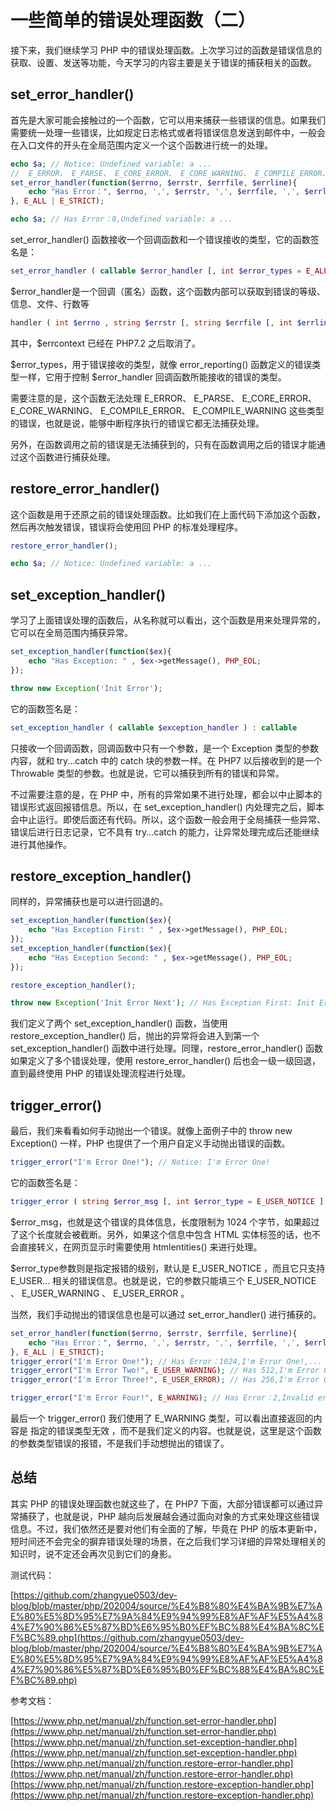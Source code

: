 # 一些简单的错误处理函数（二）

接下来，我们继续学习 PHP 中的错误处理函数。上次学习过的函数是错误信息的获取、设置、发送等功能，今天学习的内容主要是关于错误的捕获相关的函数。

## set_error_handler()

首先是大家可能会接触过的一个函数，它可以用来捕获一些错误的信息。如果我们需要统一处理一些错误，比如规定日志格式或者将错误信息发送到邮件中，一般会在入口文件的开头在全局范围内定义一个这个函数进行统一的处理。

```php
echo $a; // Notice: Undefined variable: a ...
//  E_ERROR、 E_PARSE、 E_CORE_ERROR、 E_CORE_WARNING、 E_COMPILE_ERROR、 E_COMPILE_WARNING 不能处理
set_error_handler(function($errno, $errstr, $errfile, $errline){
    echo "Has Error：", $errno, ',', $errstr, ',', $errfile, ',', $errline, PHP_EOL; 
}, E_ALL | E_STRICT);

echo $a; // Has Error：8,Undefined variable: a ...
```

set_error_handler() 函数接收一个回调函数和一个错误接收的类型，它的函数签名是：

```php
set_error_handler ( callable $error_handler [, int $error_types = E_ALL | E_STRICT ] ) : mixed
```

$error_handler是一个回调（匿名）函数，这个函数内部可以获取到错误的等级、信息、文件、行数等

```php
handler ( int $errno , string $errstr [, string $errfile [, int $errline [, array $errcontext ]]] ) : bool
```

其中，$errcontext 已经在 PHP7.2 之后取消了。

$error_types，用于错误接收的类型，就像 error_reporting() 函数定义的错误类型一样，它用于控制 $error_handler 回调函数所能接收的错误的类型。

需要注意的是，这个函数无法处理 E_ERROR、 E_PARSE、 E_CORE_ERROR、 E_CORE_WARNING、 E_COMPILE_ERROR、 E_COMPILE_WARNING 这些类型的错误，也就是说，能够中断程序执行的错误它都无法捕获处理。

另外，在函数调用之前的错误是无法捕获到的，只有在函数调用之后的错误才能通过这个函数进行捕获处理。

## restore_error_handler()

这个函数是用于还原之前的错误处理函数。比如我们在上面代码下添加这个函数，然后再次触发错误，错误将会使用回 PHP 的标准处理程序。

```php
restore_error_handler();

echo $a; // Notice: Undefined variable: a ...
```

## set_exception_handler()

学习了上面错误处理的函数后，从名称就可以看出，这个函数是用来处理异常的，它可以在全局范围内捕获异常。

```php
set_exception_handler(function($ex){
    echo "Has Exception: " , $ex->getMessage(), PHP_EOL;
});

throw new Exception('Init Error');
```

它的函数签名是：

```php
set_exception_handler ( callable $exception_handler ) : callable
```

只接收一个回调函数，回调函数中只有一个参数，是一个 Exception 类型的参数内容，就和 try...catch 中的 catch 块的参数一样。在 PHP7 以后接收到的是一个 Throwable 类型的参数。也就是说，它可以捕获到所有的错误和异常。

不过需要注意的是，在 PHP 中，所有的异常如果不进行处理，都会以中止脚本的错误形式返回报错信息。所以，在 set_exception_handler() 内处理完之后，脚本会中止运行。即使后面还有代码。所以，这个函数一般会用于全局捕获一些异常、错误后进行日志记录，它不具有 try...catch 的能力，让异常处理完成后还能继续进行其他操作。

## restore_exception_handler()

同样的，异常捕获也是可以进行回退的。

```php
set_exception_handler(function($ex){
    echo "Has Exception First: " , $ex->getMessage(), PHP_EOL;
});
set_exception_handler(function($ex){
    echo "Has Exception Second: " , $ex->getMessage(), PHP_EOL;
});

restore_exception_handler();

throw new Exception('Init Error Next'); // Has Exception First: Init Error Next

```

我们定义了两个 set_exception_handler() 函数，当使用 restore_exception_handler() 后，抛出的异常将会进入到第一个 set_exception_handler() 函数中进行处理。同理，restore_error_handler() 函数如果定义了多个错误处理，使用 restore_error_handler() 后也会一级一级回退，直到最终使用 PHP 的错误处理流程进行处理。

## trigger_error()

最后，我们来看看如何手动抛出一个错误。就像上面例子中的 throw new Exception() 一样，PHP 也提供了一个用户自定义手动抛出错误的函数。

```php
trigger_error("I'm Error One!"); // Notice: I'm Error One! 
```

它的函数签名是：

```php
trigger_error ( string $error_msg [, int $error_type = E_USER_NOTICE ] ) : bool
```

$error_msg，也就是这个错误的具体信息，长度限制为 1024 个字节，如果超过了这个长度就会被截断。另外，如果这个信息中包含 HTML 实体标签的话，也不会直接转义，在网页显示时需要使用 htmlentities() 来进行处理。

$error_type参数则是指定报错的级别，默认是 E_USER_NOTICE ，而且它只支持 E_USER... 相关的错误信息。也就是说，它的参数只能填三个 E_USER_NOTICE 、 E_USER_WARNING 、 E_USER_ERROR 。

当然，我们手动抛出的错误信息也是可以通过 set_error_handler() 进行捕获的。

```php
set_error_handler(function($errno, $errstr, $errfile, $errline){
    echo "Has Error：", $errno, ',', $errstr, ',', $errfile, ',', $errline, PHP_EOL; 
}, E_ALL | E_STRICT);
trigger_error("I'm Error One!"); // Has Error：1024,I'm Error One!,...
trigger_error("I'm Error Two!", E_USER_WARNING); // Has 512,I'm Error One!,...
trigger_error("I'm Error Three!", E_USER_ERROR); // Has 256,I'm Error One!,...

trigger_error("I'm Error Four!", E_WARNING); // Has Error：2,Invalid error type specified,...
```

最后一个 trigger_error() 我们使用了 E_WARNING 类型，可以看出直接返回的内容是 指定的错误类型无效 ，而不是我们定义的内容。也就是说，这里是这个函数的参数类型错误的报错，不是我们手动想抛出的错误了。

## 总结

其实 PHP 的错误处理函数也就这些了，在 PHP7 下面，大部分错误都可以通过异常捕获了，也就是说，PHP 越向后发展越会通过面向对象的方式来处理这些错误信息。不过，我们依然还是要对他们有全面的了解，毕竟在 PHP 的版本更新中，短时间还不会完全的摒弃错误处理的场景，在之后我们学习详细的异常处理相关的知识时，说不定还会再次见到它们的身影。

测试代码：

[https://github.com/zhangyue0503/dev-blog/blob/master/php/202004/source/%E4%B8%80%E4%BA%9B%E7%AE%80%E5%8D%95%E7%9A%84%E9%94%99%E8%AF%AF%E5%A4%84%E7%90%86%E5%87%BD%E6%95%B0%EF%BC%88%E4%BA%8C%EF%BC%89.php](https://github.com/zhangyue0503/dev-blog/blob/master/php/202004/source/%E4%B8%80%E4%BA%9B%E7%AE%80%E5%8D%95%E7%9A%84%E9%94%99%E8%AF%AF%E5%A4%84%E7%90%86%E5%87%BD%E6%95%B0%EF%BC%88%E4%BA%8C%EF%BC%89.php)

参考文档：

[https://www.php.net/manual/zh/function.set-error-handler.php](https://www.php.net/manual/zh/function.set-error-handler.php)
[https://www.php.net/manual/zh/function.set-exception-handler.php](https://www.php.net/manual/zh/function.set-exception-handler.php)
[https://www.php.net/manual/zh/function.restore-error-handler.php](https://www.php.net/manual/zh/function.restore-error-handler.php)
[https://www.php.net/manual/zh/function.restore-exception-handler.php](https://www.php.net/manual/zh/function.restore-exception-handler.php)